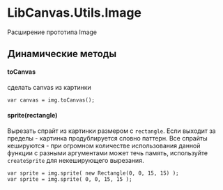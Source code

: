 LibCanvas.Utils.Image
=====================

Расширение прототипа Image

## Динамические методы

#### toCanvas
сделать canvas из картинки

	var canvas = img.toCanvas();

#### sprite(rectangle)
Вырезать спрайт из картинки размером с `rectangle`. Если выходит за пределы - картинка продублируется словно паттерн.
Все спрайты кешируются - при огромном количестве использования данной функции с разными аргументами может течь память, используйте `createSprite` для некеширующего вырезания.

	var sprite = img.sprite( new Rectangle(0, 0, 15, 15) );
	var sprite = img.sprite( 0, 0, 15, 15 );


